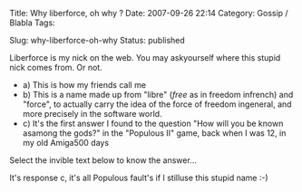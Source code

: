 Title: Why liberforce, oh why ?
Date: 2007-09-26 22:14
Category: Gossip / Blabla
Tags:

Slug: why-liberforce-oh-why
Status: published

<div class="\"contenuArticle\"">

Liberforce is my nick on the web. You may askyourself where this stupid nick comes from. Or not.  
-   a\) This is how my friends call me
-   b\) This is a name made up from "libre" (*free* as in freedom infrench) and "force", to actually carry the idea of the force of freedom ingeneral, and more precisely in the software world.
-   c\) It's the first answer I found to the question "How will you be known asamong the gods?" in the "Populous II" game, back when I was 12, in my old Amiga500 days

Select the invible text below to know the answer...  
  
<div class="\"hitencart\"">

It's response c, it's all Populous fault's if I stilluse this stupid name :-)

</div>

</div>
